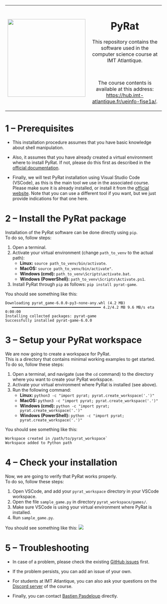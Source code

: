 <!-- ##################################################################################################################################################### -->
<!-- ######################################################################## INFO ####################################################################### -->
<!-- ##################################################################################################################################################### -->

<!--
    This file contains the public text that appears on the PyRat GitHub repository.
    It contains a short description and installation details.
-->

<!-- ##################################################################################################################################################### -->
<!-- ###################################################################### CONTENTS ##################################################################### -->
<!-- ##################################################################################################################################################### -->

<div align="center">
    <table>
        <tr>
            <td align="center">
                <img height="250px" src="https://hub.imt-atlantique.fr/ueinfo-fise1a/images/s5/project/pyrat.png">
            </td>
            <td align="center">
                <h1>PyRat</h1>
                <p>This repository contains the software used in the<br>computer science course at IMT Atlantique.</p>
                <br />
                <p>The course contents is available at this address:<br><a rel="nofollow"></a><a href="https://hub.imt-atlantique.fr/ueinfo-fise1a/" rel="nofollow">https://hub.imt-atlantique.fr/ueinfo-fise1a/</a>.</p>
            </td>
        </tr>
    </table>
</div>

# 1 – Prerequisites

- This installation procedure assumes that you have basic knowledge about shell manipulation.

- Also, it assumes that you have already created a virtual environment where to install PyRat.
  If not, please do this first as described in the [official documentation](https://docs.python.org/3/library/venv.html).

- Finally, we will test PyRat installation using Visual Studio Code (VSCode), as this is the main tool we use in the associated course.
  Please make sure it is already installed, or install it from the [official website](https://code.visualstudio.com/).
  Note that you can use a different tool if you want, but we just provide indications for that one here.

# 2 – Install the PyRat package

Installation of the PyRat software can be done directly using `pip`. \
To do so, follow steps:
1) Open a terminal.
2) Activate your virtual environment (change `path_to_venv` to the actual path):
   - **Linux:** `source path_to_venv/bin/activate`.
   - **MacOS:** `source path_to_venv/bin/activate"`.
   - **Windows (cmd):** `path_to_venv\Scripts\activate.bat`.
   - **Windows (PowerShell):** `path_to_venv\Scripts\Activate.ps1`.
3) Install PyRat through `pip` as follows: `pip install pyrat-game`.

You should see something like this:
```text
Downloading pyrat_game-6.0.0-py3-none-any.whl (4.2 MB)
   ━━━━━━━━━━━━━━━━━━━━━━━━━━━━━━━━━━━━━━━━ 4.2/4.2 MB 9.6 MB/s eta 0:00:00
Installing collected packages: pyrat-game
Successfully installed pyrat-game-6.0.0
```

# 3 – Setup your PyRat workspace

We are now going to create a workspace for PyRat. \
This is a directory that contains minimal working examples to get started. \
To do so, follow these steps:
1) Open a terminal, and navigate (use the `cd` command) to the directory where you want to create your PyRat workspace.
2) Activate your virtual environment where PyRat is installed (see above).
3) Run the following command:
   - **Linux:** `python3 -c "import pyrat; pyrat.create_workspace('.')"`
   - **MacOS:** `python3 -c "import pyrat; pyrat.create_workspace('.')"`
   - **Windows (cmd):** `python -c "import pyrat; pyrat.create_workspace('.')"`
   - **Windows (PowerShell):** `python -c "import pyrat; pyrat.create_workspace('.')"`

You should see something like this:
```text
Workspace created in /path/to/pyrat_workspace`
Workspace added to Python path
```

# 4 – Check your installation

Now, we are going to verify that PyRat works properly. \
To do so, follow these steps:
1) Open VSCode, and add your `pyrat_workspace` directory in your VSCode workspace.
2) Open the file `sample_game.py` in directory `pyrat_workspace/games/`.
3) Make sure VSCode is using your virtual environment where PyRat is installed.
3) Run `sample_game.py`.

You should see something like this:
<img src="https://hub.imt-atlantique.fr/ueinfo-fise1a/images/s5/project/pyrat_interface.png" />

# 5 – Troubleshooting

- In case of a problem, please check the existing [GitHub issues](https://github.com/BastienPasdeloup/PyRat/issues) first.

- If the problem persists, you can add an issue of your own.

- For students at IMT Atlantique, you can also ask your questions on the [Discord server](https://discord.gg/eMnFArZ8ht) of the course.

- Finally, you can contact [Bastien Pasdeloup](mailto:bastien.pasdeloup@imt-atlantique.fr) directly.

<!-- ##################################################################################################################################################### -->
<!-- ##################################################################################################################################################### -->
